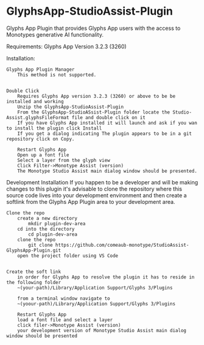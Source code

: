 # GlyphsApp-StudioAssist-Plugin
Glyphs App Plugin that provides Glyphs App users with the access to Monotypes generative AI functionality.



Requirements:
    Glyphs App Version 3.2.3 (3260)




Installation:

    Glyphs App Plugin Manager
        This method is not supported.


    Double Click
        Requires Glyphs App version 3.2.3 (3260) or above to be be installed and working
        Unzip the GlyphsApp-StudioAssist-Plugin
        From the GlyphsApp-StudioASsist-Plugin folder locate the Studio-Assist.glyphsFileFormat file and double click on it
        If you have Glyphs App installed it will launch and ask if you wan to install the plugin click Install
        If you get a dialog indicating The plugin appears to be in a git repository click on Copy.

        Restart Glyphs App
        Open up a font file
        Select a layer from the glyph view
        Click Filter->Monotype Assist (version)
        The Monotype Studio Assist main dialog window should be presented.




Development Installation
    If you happen to be a developer and will be making changes to this plugin it's advisable 
    to clone the repository where this source code lives into your development environment and
    then create a softlink from the Glyphs App Plugin area to your development area.

    Clone the repo
        create a new directory
            mkdir plugin-dev-area
        cd into the directory
            cd plugin-dev-area
        clone the repo
            git clone https://github.com/comeaub-monotype/StudioAssist-GlyphsApp-Plugin.git
        open the project folder using VS Code


    Create the soft link
        in order for Glyphs App to resolve the plugin it has to reside in the following folder
        ~(your-path)/Library/Application Support/Glyphs 3/Plugins 

        from a terminal window navigate to 
        ~(yoour-path)/Library/Application Support/Glyphs 3/Plugins

        Restart Glyphs App
        load a font file and select a layer
        click filer->Monotype Assist (version) 
        your development version of Monotype Studio Assist main dialog window should be presented
